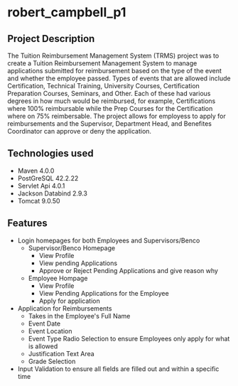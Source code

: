 # robert_campbell_p1

## Project Description

The Tuition Reimbursement Management System (TRMS) project was to create a Tuition Reimbursement Management System to manage applications submitted for reimbursement based on the type of the event and whether the employee passed. Types of events that are allowed include Certification, Technical Training, University Courses, Certification Preparation Courses, Seminars, and Other. Each of these had various degrees in how much would be reimbursed, for example, Certifications where 100% reimbursable while the Prep Courses for the Certification where on 75% reimbersable. The project allows for employess to apply for reimbursements and the Supervisor, Department Head, and Benefites Coordinator can approve or deny the application. 

## Technologies used

* Maven 4.0.0
* PostGreSQL 42.2.22
* Servlet Api 4.0.1
* Jackson Databind 2.9.3
* Tomcat 9.0.50

## Features

* Login homepages for both Employees and Supervisors/Benco
  * Supervisor/Benco Homepage
    * View Profile
    * View pending Applications
    * Approve or Reject Pending Applications and give reason why
  * Employee Hompage
    * View Profile
    * View Pending Applications for the Employee
    * Apply for application
* Application for Reimbursements
  * Takes in the Employee's Full Name
  * Event Date
  * Event Location
  * Event Type Radio Selection to ensure Employees only apply for what is allowed
  * Justification Text Area
  * Grade Selection 
* Input Validation to ensure all fields are filled out and within a specific time


